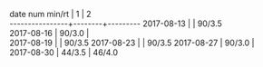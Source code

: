 date num min/rt |    1   |    2    
----------------+--------+---------
2017-08-13      |        | 90/3.5  
2017-08-16      | 90/3.0 |         
2017-08-19      |        | 90/3.5
2017-08-23      |        | 90/3.5
2017-08-27      | 90/3.0 |       
2017-08-30      | 44/3.5 | 46/4.0
